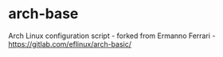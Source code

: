 # arch-base
Arch Linux configuration script - forked from Ermanno Ferrari - https://gitlab.com/eflinux/arch-basic/
